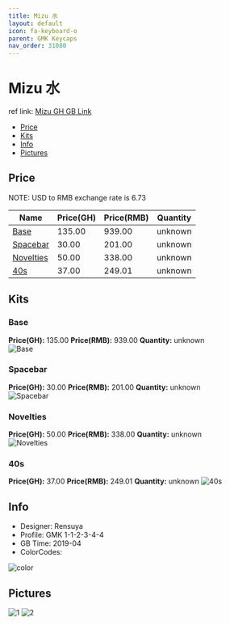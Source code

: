 ```yaml
---
title: Mizu 水
layout: default
icon: fa-keyboard-o
parent: GMK Keycaps
nav_order: 31080
---
```


# Mizu 水

ref link: [Mizu GH GB Link](https://geekhack.org/index.php?topic=99235.0)

* [Price](#price)
* [Kits](#kits)
* [Info](#info)
* [Pictures](#pictures)


## Price  
NOTE: USD to RMB exchange rate is 6.73

| Name          | Price(GH)    |  Price(RMB) | Quantity |
| ------------- | ------------ |  ---------- | -------- |
|[Base](#base)|135.00|939.00|unknown|
|[Spacebar](#spacebar)|30.00|201.00|unknown|
|[Novelties](#novelties)|50.00|338.00|unknown|
|[40s](#40s)|37.00|249.01|unknown|


## Kits
### Base
**Price(GH):** 135.00    **Price(RMB):** 939.00    **Quantity:** unknown  
<img src="{{ 'assets/images/gmk-keycaps/mizu/kits_pics/base.png' | relative_url }}" alt="Base" class="image featured">

### Spacebar
**Price(GH):** 30.00    **Price(RMB):** 201.00    **Quantity:** unknown  
<img src="{{ 'assets/images/gmk-keycaps/mizu/kits_pics/spacebar.jpg' | relative_url }}" alt="Spacebar" class="image featured">

### Novelties
**Price(GH):** 50.00    **Price(RMB):** 338.00    **Quantity:** unknown  
<img src="{{ 'assets/images/gmk-keycaps/mizu/kits_pics/novelties.jpg' | relative_url }}" alt="Novelties" class="image featured">

### 40s
**Price(GH):** 37.00    **Price(RMB):** 249.01    **Quantity:** unknown
<img src="{{ 'assets/images/gmk-keycaps/mizu/kits_pics/40s.png' | relative_url }}" alt="40s" class="image featured">


## Info
* Designer: Rensuya
* Profile: GMK 1-1-2-3-4-4
* GB Time: 2019-04
* ColorCodes:  
<img src="{{ 'assets/images/gmk-keycaps/mizu/color.jpg' | relative_url }}" alt="color" class="image featured">


## Pictures
<img src="{{ 'assets/images/gmk-keycaps/mizu/rendering_pics/1.jpg' | relative_url }}" alt="1" class="image featured">
<img src="{{ 'assets/images/gmk-keycaps/mizu/rendering_pics/2.jpg' | relative_url }}" alt="2" class="image featured">
